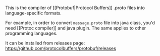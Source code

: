 This is the compiler of [[Protobuf|Protocol Buffers]] .proto files into language-specific formats.

For example, in order to convert `message.proto` file into java class, you'd need [[Protoc compiler]] and java plugin. The same applies to other programming languages.

It can be installed from releases page: https://github.com/protocolbuffers/protobuf/releases
